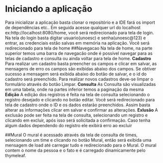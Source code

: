 # Iniciando a aplicação
Para inicializar a aplicação basta clonar o repositório e a IDE fará os import de dependências etc..
Em seguida acesse qualquer url do localhost ex:http://localhost:8080/home, você será redirecionado para tela de login.
Na tela do login basta digitar usuario(unoesc) e senha(unoesc@123) e entrar, as credenciais estão salvas em memória na aplicação.
Você será redirecionado para tela de home
##Navegacao
Na tela de home, na parte superior temos uma barra de navegacão onde é possível navegar para as telas de cadastro e consulta ou ainda voltar para tela de home.
**Cadastro** 
Para realizar um cadastro basta preencher os campos e clicar em salvar, as mensagens de erro os campos são exibidas abaixo dos campos.
Se obtiver sucesso a mensagem será exibida abaixo do botão de salvar, e o id do cadastro será preenchido.
Para realizar novos cadastros deve-se limpar o formulário através do botão Limpar.
**Consulta**
As Consulta são visualizadas em uma tabela, onde na partes inferior temos a paginação da mesma
**Edição**
A edição dos registros é feita na tela de consulta selecionando o registro desejado e clicando no botão editar.
Você será redirecionado para tela de cadastro onde o ID e os dados estarão preenchidos.
Assim basta alterar as informações clicar em salvar e confirmar as alterações.
**Exlusão** 
A exclusão pode ser feita na tela de consulta, selecionando um registro e clicando em excluir, após isso será solicitada a confirmação.
Caso tenha algum dados dependendo do registro ele exibirá erro ao excluir

##Mural
O mural é acessado através da tela de consulta de times, selecionando um time e clicando no botão Mural, então será exibida uma mensagem de load até carregar tudo e redirecionado para o Mural.
O mural contem o nome da pessoa e o fato e é carregado dinamicamente pelo thymeleaf.
